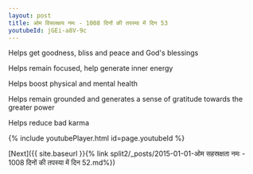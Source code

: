 ```yaml
---
layout: post
title: ओम विसलक्षय नमः - 1008 दिनों की तपस्या में दिन 53
youtubeId: jGEi-a8V-9c
---
```

 
 
Helps get goodness, bliss and peace and God's blessings
 
Helps remain focused, help generate inner energy 
 
Helps boost physical and mental health 
 
Helps remain grounded and generates a sense of gratitude towards the greater power 
 
Helps reduce bad karma
 
 
 
 


{% include youtubePlayer.html id=page.youtubeId %}
 
[Next]({{ site.baseurl }}{% link  split2/_posts/2015-01-01-ओम सहस्रक्षता नमः - 1008 दिनों की तपस्या में दिन 52.md%})
 
